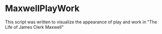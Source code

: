 # MaxwellPlayWork
This script was written to visualize the appearance of play and work in "The Life of James Clerk Maxwell"
